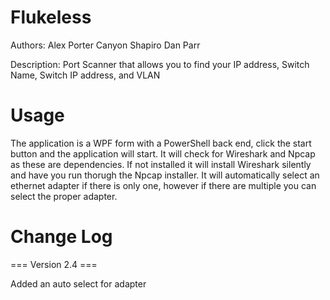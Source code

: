 # Flukeless

Authors: 
Alex Porter
Canyon Shapiro
Dan Parr

Description: Port Scanner that allows you to find your IP address, Switch Name, Switch IP address, and VLAN

# Usage

The application is a WPF form with a PowerShell back end, click the start button and the application will start. It will check for Wireshark and Npcap as these are dependencies. If not installed it will install Wireshark silently and have you run thorugh the Npcap installer. It will automatically select an ethernet adapter if there is only one, however if there are multiple you can select the proper adapter.

# Change Log

=== Version 2.4 ===

Added an auto select for adapter

